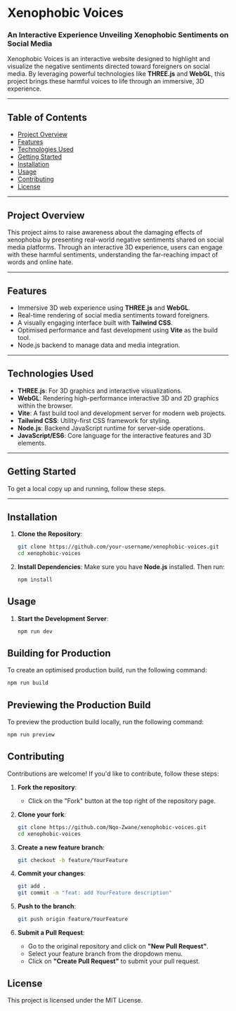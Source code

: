 # Xenophobic Voices

### An Interactive Experience Unveiling Xenophobic Sentiments on Social Media

Xenophobic Voices is an interactive website designed to highlight and visualize the negative sentiments directed toward foreigners on social media. By leveraging powerful technologies like **THREE.js** and **WebGL**, this project brings these harmful voices to life through an immersive, 3D experience.

---

## Table of Contents
- [Project Overview](#project-overview)
- [Features](#features)
- [Technologies Used](#technologies-used)
- [Getting Started](#getting-started)
- [Installation](#installation)
- [Usage](#usage)
- [Contributing](#contributing)
- [License](#license)

---

## Project Overview
This project aims to raise awareness about the damaging effects of xenophobia by presenting real-world negative sentiments shared on social media platforms. Through an interactive 3D experience, users can engage with these harmful sentiments, understanding the far-reaching impact of words and online hate.

---

## Features
- Immersive 3D web experience using **THREE.js** and **WebGL**.
- Real-time rendering of social media sentiments toward foreigners.
- A visually engaging interface built with **Tailwind CSS**.
- Optimised performance and fast development using **Vite** as the build tool.
- Node.js backend to manage data and media integration.

---

## Technologies Used
- **THREE.js**: For 3D graphics and interactive visualizations.
- **WebGL**: Rendering high-performance interactive 3D and 2D graphics within the browser.
- **Vite**: A fast build tool and development server for modern web projects.
- **Tailwind CSS**: Utility-first CSS framework for styling.
- **Node.js**: Backend JavaScript runtime for server-side operations.
- **JavaScript/ES6**: Core language for the interactive features and 3D elements.

---

## Getting Started

To get a local copy up and running, follow these steps.

---

## Installation

1. **Clone the Repository**:
   ```bash
   git clone https://github.com/your-username/xenophobic-voices.git
   cd xenophobic-voices
2. **Install Dependencies**:
   Make sure you have **Node.js** installed. Then run:
   ```bash
   npm install
   ```
## Usage

1. **Start the Development Server**:
   ```bash
   npm run dev
   
## Building for Production
To create an optimised production build, run the following command:
```bash
npm run build
```
## Previewing the Production Build
To preview the production build locally, run the following command:
```bash
npm run preview
```
## Contributing

Contributions are welcome! If you'd like to contribute, follow these steps:

1. **Fork the repository**:
   - Click on the "Fork" button at the top right of the repository page.

2. **Clone your fork**:
   ```bash
   git clone https://github.com/Nqo-Zwane/xenophobic-voices.git
   cd xenophobic-voices
3. **Create a new feature branch**:
   ```bash
   git checkout -b feature/YourFeature

4. **Commit your changes**:
   ```bash
   git add .
   git commit -m "feat: add YourFeature description"

5. **Push to the branch**:
   ```bash
   git push origin feature/YourFeature

6. **Submit a Pull Request**:
   - Go to the original repository and click on **"New Pull Request"**.
   - Select your feature branch from the dropdown menu.
   - Click on **"Create Pull Request"** to submit your pull request.

## License
This project is licensed under the MIT License.









